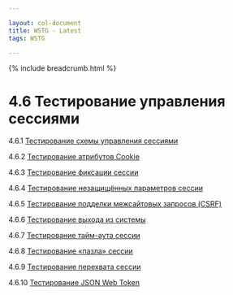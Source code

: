 ```yaml
---

layout: col-document
title: WSTG - Latest
tags: WSTG

---
```


{% include breadcrumb.html %}
# 4.6 Тестирование управления сессиями

4.6.1 [Тестирование схемы управления сессиями](01-Testing_for_Session_Management_Schema.md)

4.6.2 [Тестирование атрибутов Cookie](02-Testing_for_Cookies_Attributes.md)

4.6.3 [Тестирование фиксации сессии](03-Testing_for_Session_Fixation.md)

4.6.4 [Тестирование незащищённых параметров сессии](04-Testing_for_Exposed_Session_Variables.md)

4.6.5 [Тестирование подделки межсайтовых запросов (CSRF)](05-Testing_for_Cross_Site_Request_Forgery.md)

4.6.6 [Тестирование выхода из системы](06-Testing_for_Logout_Functionality.md)

4.6.7 [Тестирование тайм-аута сессии](07-Testing_Session_Timeout.md)

4.6.8 [Тестирование «пазла» сессии](08-Testing_for_Session_Puzzling.md)

4.6.9 [Тестирование перехвата сессии](09-Testing_for_Session_Hijacking.md)

4.6.10 [Тестирование JSON Web Token](10-Testing_JSON_Web_Tokens.md)
